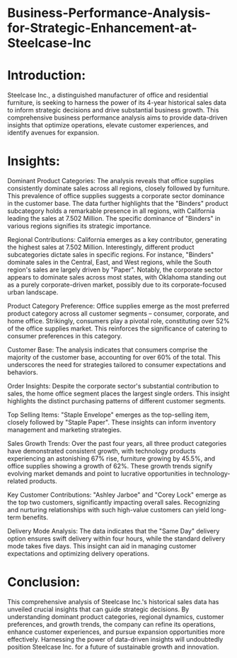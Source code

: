 # Business-Performance-Analysis-for-Strategic-Enhancement-at-Steelcase-Inc

# Introduction:
Steelcase Inc., a distinguished manufacturer of office and residential furniture, is seeking to harness the power of its 4-year historical sales data to inform strategic decisions and drive substantial business growth. This comprehensive business performance analysis aims to provide data-driven insights that optimize operations, elevate customer experiences, and identify avenues for expansion.

# Insights:
Dominant Product Categories:
The analysis reveals that office supplies consistently dominate sales across all regions, closely followed by furniture. This prevalence of office supplies suggests a corporate sector dominance in the customer base. The data further highlights that the "Binders" product subcategory holds a remarkable presence in all regions, with California leading the sales at 7.502 Million. The specific dominance of "Binders" in various regions signifies its strategic importance.

Regional Contributions:
California emerges as a key contributor, generating the highest sales at 7.502 Million. Interestingly, different product subcategories dictate sales in specific regions. For instance, "Binders" dominate sales in the Central, East, and West regions, while the South region's sales are largely driven by "Paper". Notably, the corporate sector appears to dominate sales across most states, with Oklahoma standing out as a purely corporate-driven market, possibly due to its corporate-focused urban landscape.

Product Category Preference:
Office supplies emerge as the most preferred product category across all customer segments – consumer, corporate, and home office. Strikingly, consumers play a pivotal role, constituting over 52% of the office supplies market. This reinforces the significance of catering to consumer preferences in this category.

Customer Base:
The analysis indicates that consumers comprise the majority of the customer base, accounting for over 60% of the total. This underscores the need for strategies tailored to consumer expectations and behaviors.

Order Insights:
Despite the corporate sector's substantial contribution to sales, the home office segment places the largest single orders. This insight highlights the distinct purchasing patterns of different customer segments.

Top Selling Items:
"Staple Envelope" emerges as the top-selling item, closely followed by "Staple Paper". These insights can inform inventory management and marketing strategies.

Sales Growth Trends:
Over the past four years, all three product categories have demonstrated consistent growth, with technology products experiencing an astonishing 67% rise, furniture growing by 45.5%, and office supplies showing a growth of 62%. These growth trends signify evolving market demands and point to lucrative opportunities in technology-related products.

Key Customer Contributions:
"Ashley Jarboe" and "Corey Lock" emerge as the top two customers, significantly impacting overall sales. Recognizing and nurturing relationships with such high-value customers can yield long-term benefits.

Delivery Mode Analysis:
The data indicates that the "Same Day" delivery option ensures swift delivery within four hours, while the standard delivery mode takes five days. This insight can aid in managing customer expectations and optimizing delivery operations.

# Conclusion:
This comprehensive analysis of Steelcase Inc.'s historical sales data has unveiled crucial insights that can guide strategic decisions. By understanding dominant product categories, regional dynamics, customer preferences, and growth trends, the company can refine its operations, enhance customer experiences, and pursue expansion opportunities more effectively. Harnessing the power of data-driven insights will undoubtedly position Steelcase Inc. for a future of sustainable growth and innovation.
